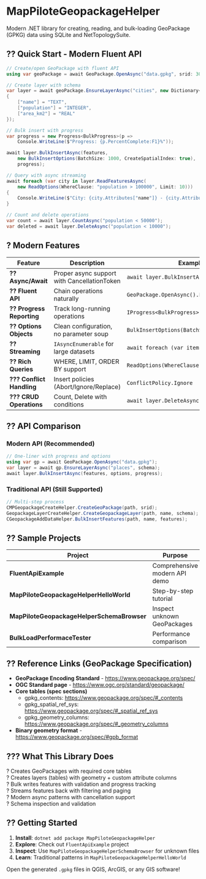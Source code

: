 # MapPiloteGeopackageHelper

Modern .NET library for creating, reading, and bulk-loading GeoPackage (GPKG) data using SQLite and NetTopologySuite.

## ?? Quick Start - Modern Fluent API

```csharp
// Create/open GeoPackage with fluent API
using var geoPackage = await GeoPackage.OpenAsync("data.gpkg", srid: 3006);

// Create layer with schema
var layer = await geoPackage.EnsureLayerAsync("cities", new Dictionary<string, string>
{
    ["name"] = "TEXT",
    ["population"] = "INTEGER",
    ["area_km2"] = "REAL"
});

// Bulk insert with progress
var progress = new Progress<BulkProgress>(p => 
    Console.WriteLine($"Progress: {p.PercentComplete:F1}%"));

await layer.BulkInsertAsync(features, 
    new BulkInsertOptions(BatchSize: 1000, CreateSpatialIndex: true),
    progress);

// Query with async streaming
await foreach (var city in layer.ReadFeaturesAsync(
    new ReadOptions(WhereClause: "population > 100000", Limit: 10)))
{
    Console.WriteLine($"City: {city.Attributes["name"]} - {city.Attributes["population"]} people");
}

// Count and delete operations
var count = await layer.CountAsync("population < 50000");
var deleted = await layer.DeleteAsync("population < 10000");
```

## ? Modern Features

| Feature | Description | Example |
|---------|-------------|---------|
| **?? Async/Await** | Proper async support with CancellationToken | `await layer.BulkInsertAsync(...)` |
| **?? Fluent API** | Chain operations naturally | `GeoPackage.OpenAsync().EnsureLayerAsync()` |
| **?? Progress Reporting** | Track long-running operations | `IProgress<BulkProgress>` |
| **?? Options Objects** | Clean configuration, no parameter soup | `BulkInsertOptions(BatchSize: 1000)` |
| **?? Streaming** | `IAsyncEnumerable` for large datasets | `await foreach (var item in ...)` |
| **?? Rich Queries** | WHERE, LIMIT, ORDER BY support | `ReadOptions(WhereClause: "pop > 1000")` |
| **??? Conflict Handling** | Insert policies (Abort/Ignore/Replace) | `ConflictPolicy.Ignore` |
| **??? CRUD Operations** | Count, Delete with conditions | `await layer.DeleteAsync("status = 'old'")` |

## ?? API Comparison

### Modern API (Recommended)
```csharp
// One-liner with progress and options
using var gp = await GeoPackage.OpenAsync("data.gpkg");
var layer = await gp.EnsureLayerAsync("places", schema);
await layer.BulkInsertAsync(features, options, progress);
```

### Traditional API (Still Supported)
```csharp
// Multi-step process
CMPGeopackageCreateHelper.CreateGeoPackage(path, srid);
GeopackageLayerCreateHelper.CreateGeopackageLayer(path, name, schema);
CGeopackageAddDataHelper.BulkInsertFeatures(path, name, features);
```

## ?? Sample Projects

| Project | Purpose | API Style |
|---------|---------|-----------|
| **FluentApiExample** | Comprehensive modern API demo | ?? Modern |
| **MapPiloteGeopackageHelperHelloWorld** | Step-by-step tutorial | ?? Traditional |
| **MapPiloteGeopackageHelperSchemaBrowser** | Inspect unknown GeoPackages | ?? Analysis |
| **BulkLoadPerformaceTester** | Performance comparison | ? Benchmarks |

## ?? Reference Links (GeoPackage Specification)

- **GeoPackage Encoding Standard** - https://www.geopackage.org/spec/
- **OGC Standard page** - https://www.ogc.org/standard/geopackage/
- **Core tables (spec sections)**
  - gpkg_contents: https://www.geopackage.org/spec/#_contents
  - gpkg_spatial_ref_sys: https://www.geopackage.org/spec/#_spatial_ref_sys
  - gpkg_geometry_columns: https://www.geopackage.org/spec/#_geometry_columns
- **Binary geometry format** - https://www.geopackage.org/spec/#gpb_format

## ??? What This Library Does

? Creates GeoPackages with required core tables  
? Creates layers (tables) with geometry + custom attribute columns  
? Bulk writes features with validation and progress tracking  
? Streams features back with filtering and paging  
? Modern async patterns with cancellation support  
? Schema inspection and validation  

## ?? Getting Started

1. **Install**: `dotnet add package MapPiloteGeopackageHelper`
2. **Explore**: Check out `FluentApiExample` project 
3. **Inspect**: Use `MapPiloteGeopackageHelperSchemaBrowser` for unknown files
4. **Learn**: Traditional patterns in `MapPiloteGeopackageHelperHelloWorld`

Open the generated `.gpkg` files in QGIS, ArcGIS, or any GIS software!

